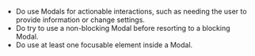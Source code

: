 - Do use Modals for actionable interactions, such as needing the user to provide information or change settings.
- Do try to use a non-blocking Modal before resorting to a blocking Modal.
- Do use at least one focusable element inside a Modal.
